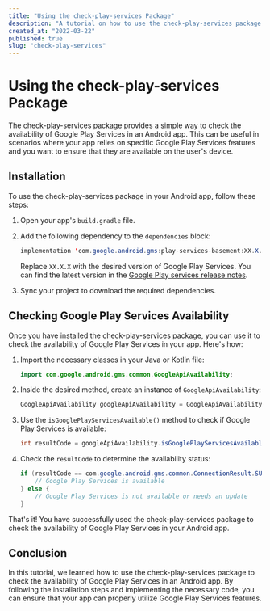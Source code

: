 ```yaml
---
title: "Using the check-play-services Package"
description: "A tutorial on how to use the check-play-services package for checking Google Play Services availability in an Android app."
created_at: "2022-03-22"
published: true
slug: "check-play-services"
---
```


# Using the check-play-services Package

The check-play-services package provides a simple way to check the availability of Google Play Services in an Android app. This can be useful in scenarios where your app relies on specific Google Play Services features and you want to ensure that they are available on the user's device.

## Installation

To use the check-play-services package in your Android app, follow these steps:

1. Open your app's `build.gradle` file.
2. Add the following dependency to the `dependencies` block:

   ```java
   implementation 'com.google.android.gms:play-services-basement:XX.X.X'
   ```

   Replace `XX.X.X` with the desired version of Google Play Services. You can find the latest version in the [Google Play services release notes](https://developers.google.com/android/guides/releases).

3. Sync your project to download the required dependencies.

## Checking Google Play Services Availability

Once you have installed the check-play-services package, you can use it to check the availability of Google Play Services in your app. Here's how:

1. Import the necessary classes in your Java or Kotlin file:

   ```java
   import com.google.android.gms.common.GoogleApiAvailability;
   ```

2. Inside the desired method, create an instance of `GoogleApiAvailability`:

   ```java
   GoogleApiAvailability googleApiAvailability = GoogleApiAvailability.getInstance();
   ```

3. Use the `isGooglePlayServicesAvailable()` method to check if Google Play Services is available:

   ```java
   int resultCode = googleApiAvailability.isGooglePlayServicesAvailable(context);
   ```

4. Check the `resultCode` to determine the availability status:

   ```java
   if (resultCode == com.google.android.gms.common.ConnectionResult.SUCCESS) {
       // Google Play Services is available
   } else {
       // Google Play Services is not available or needs an update
   }
   ```

That's it! You have successfully used the check-play-services package to check the availability of Google Play Services in your Android app.

## Conclusion

In this tutorial, we learned how to use the check-play-services package to check the availability of Google Play Services in an Android app. By following the installation steps and implementing the necessary code, you can ensure that your app can properly utilize Google Play Services features.